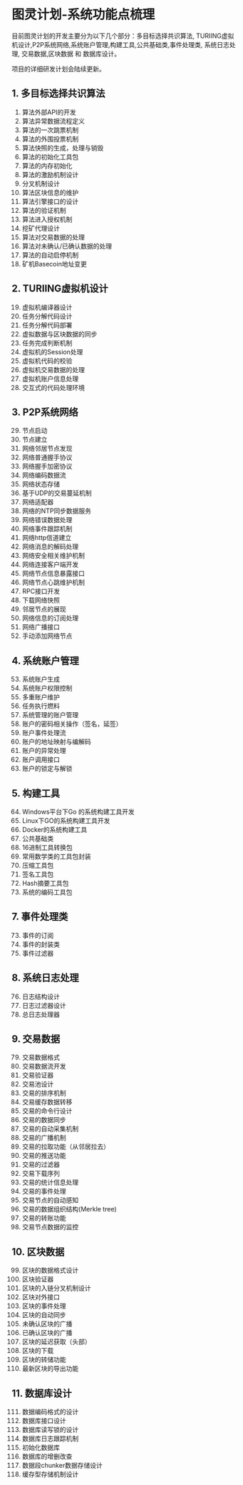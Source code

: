 # 图灵计划-系统功能点梳理

目前图灵计划的开发主要分为以下几个部分：多目标选择共识算法, TURIING虚拟机设计,P2P系统网络,系统账户管理,构建工具,公共基础类,事件处理类,
系统日志处理,	交易数据,区块数据 和 数据库设计。

项目的详细研发计划会陆续更新。

## 1.	多目标选择共识算法
1.	算法外部API的开发
2.	算法异常数据流程定义
3.	算法的一次跳票机制
4.	算法的外围投票机制
5.	算法快照的生成，处理与销毁
6.	算法的初始化工具包
7.	算法的内存初始化
8.	算法的激励机制设计
9.	分叉机制设计
10.	算法区块信息的维护
11.	算法引擎接口的设计
12.	算法的验证机制
13.	算法进入授权机制
14.	挖矿代理设计
15.	算法对交易数据的处理
16.	算法对未确认/已确认数据的处理
17.	算法的自动启停机制
18.	矿机Basecoin地址变更
## 2.	TURIING虚拟机设计
19.	虚拟机编译器设计
20.	任务分解代码设计
21.	任务分解代码部署
22.	虚拟数据与区块数据的同步
23.	任务完成判断机制
24.	虚拟机的Session处理
25.	虚拟机代码的校验
26.	虚拟机交易数据的处理
27.	虚拟机账户信息处理
28.	交互式的代码处理环境
## 3.	P2P系统网络
29.	节点启动
30.	节点建立
31.	网络邻居节点发现
32.	网络普通握手协议
33.	网络握手加密协议
34.	网络编码数据流
35.	网络状态存储
36.	基于UDP的交易蔓延机制
37.	网络适配器
38.	网络的NTP同步数据服务
39.	网络错误数据处理
40.	网络事件跟踪机制
41.	网络http信道建立
42.	网络消息的解码处理
43.	网络安全相关维护机制
44.	网络连接客户端开发
45.	网络节点信息暴露接口
46.	网络节点心跳维护机制
47.	RPC接口开发
48.	下载网络快照
49.	邻居节点的展现
50.	网络信息的订阅处理
51.	网络广播接口
52.	手动添加网络节点
## 4.	系统账户管理
53.	系统账户生成
54.	系统账户权限控制
55.	多重账户维护
56.	任务执行燃料
57.	系统管理的账户管理
58.	账户的密码相关操作（签名，延签）
59.	账户事件处理流
60.	账户的地址映射与编解码
61.	账户的异常处理
62.	账户调用接口
63.	账户的锁定与解锁
## 5.	构建工具
64.	Windows平台下Go 的系统构建工具开发
65.	Linux下GO的系统构建工具开发
66.	Docker的系统构建工具
6.	公共基础类
67.	16进制工具转换包
68.	常用数学类的工具包封装
69.	压缩工具包
70.	签名工具包
71.	Hash摘要工具包
72.	系统的编码工具包
## 7.	事件处理类
73.	事件的订阅
74.	事件的封装类
75.	事件过滤器
## 8.	系统日志处理
76.	日志结构设计
77.	日志过滤器设计
78.	总日志处理器
## 9.	交易数据
79.	交易数据格式
80.	交易数据流开发
81.	交易验证器
82.	交易池设计
83.	交易的排序机制
84.	交易缓存数据转移
85.	交易的命令行设计
86.	交易的数据同步
87.	交易的自动采集机制
88.	交易的广播机制
89.	交易的拉取功能（从邻居拉去）
90.	交易的推送功能
91.	交易的过滤器
92.	交易下载序列
93.	交易的统计信息处理
94.	交易的事件处理
95.	交易节点的自动感知
96.	交易的数据组织结构(Merkle tree)
97.	交易的转账功能
98.	交易节点数据的监控
## 10.	区块数据
99.	区块的数据格式设计
100.	区块验证器
101.	区块的入链分叉机制设计
102.	区块对外接口
103.	区块的事件处理
104.	区块的自动同步
105.	未确认区块的广播
106.	已确认区块的广播
107.	区块的延迟获取（头部）
108.	区块的下载
109.	区块的转储功能
110.	最新区块的导出功能
## 11.	数据库设计
111.	数据编码格式的设计
112.	数据库接口设计
113.	数据库读写锁的设计
114.	数据库日志跟踪机制
115.	初始化数据库
116.	数据库的增删改查
117.	数据段chunker数据存储设计
118.	缓存型存储机制设计

